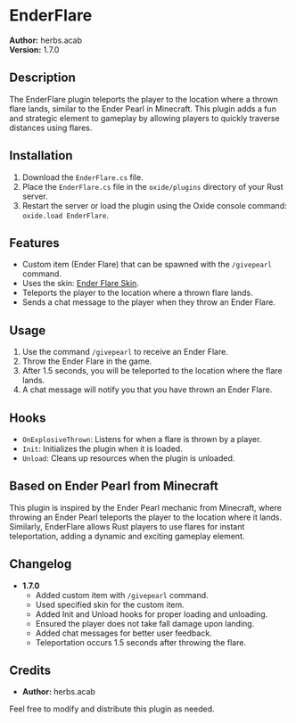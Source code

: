 # EnderFlare

**Author:** herbs.acab  
**Version:** 1.7.0  

## Description

The EnderFlare plugin teleports the player to the location where a thrown flare lands, similar to the Ender Pearl in Minecraft. This plugin adds a fun and strategic element to gameplay by allowing players to quickly traverse distances using flares.

## Installation

1. Download the `EnderFlare.cs` file.
2. Place the `EnderFlare.cs` file in the `oxide/plugins` directory of your Rust server.
3. Restart the server or load the plugin using the Oxide console command: `oxide.load EnderFlare`.

## Features

- Custom item (Ender Flare) that can be spawned with the `/givepearl` command.
- Uses the skin: [Ender Flare Skin](https://steamcommunity.com/sharedfiles/filedetails/?id=3278321692).
- Teleports the player to the location where a thrown flare lands.
- Sends a chat message to the player when they throw an Ender Flare.

## Usage

1. Use the command `/givepearl` to receive an Ender Flare.
2. Throw the Ender Flare in the game.
3. After 1.5 seconds, you will be teleported to the location where the flare lands.
4. A chat message will notify you that you have thrown an Ender Flare.

## Hooks

- `OnExplosiveThrown`: Listens for when a flare is thrown by a player.
- `Init`: Initializes the plugin when it is loaded.
- `Unload`: Cleans up resources when the plugin is unloaded.

## Based on Ender Pearl from Minecraft

This plugin is inspired by the Ender Pearl mechanic from Minecraft, where throwing an Ender Pearl teleports the player to the location where it lands. Similarly, EnderFlare allows Rust players to use flares for instant teleportation, adding a dynamic and exciting gameplay element.

## Changelog

- **1.7.0**
  - Added custom item with `/givepearl` command.
  - Used specified skin for the custom item.
  - Added Init and Unload hooks for proper loading and unloading.
  - Ensured the player does not take fall damage upon landing.
  - Added chat messages for better user feedback.
  - Teleportation occurs 1.5 seconds after throwing the flare.

## Credits

- **Author:** herbs.acab

Feel free to modify and distribute this plugin as needed.
